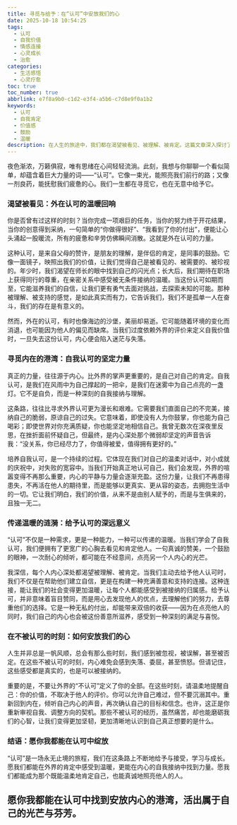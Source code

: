 ```yaml
---
title: 寻觅与给予：在“认可”中安放我们的心
date: 2025-10-18 10:54:25
tags:
  - 认可
  - 自我价值
  - 情感连接
  - 心灵成长
  - 治愈
categories:
  - 生活感悟
  - 心灵疗愈
toc: true
toc_number: true
abbrlink: e7f8a9b0-c1d2-e3f4-a5b6-c7d8e9f0a1b2
keywords:
  - 认可
  - 自我肯定
  - 价值感
  - 鼓励
  - 温暖
description: 在人生的旅途中，我们都在渴望被看见、被理解、被肯定。这篇文章深入探讨了“认可”的深层含义，从外界的肯定到内心的自我接纳，再到我们如何将这份温暖传递给他人。它是一场关于自我价值、情感连接与内心力量的温柔对话，旨在抚慰那些在寻找自我价值路上迷茫的心灵，并鼓励每个人都能找到属于自己的那份坚定与光芒。
---
```


夜色渐浓，万籁俱寂，唯有思绪在心间轻轻流淌。此刻，我想与你聊聊一个看似简单，却蕴含着巨大力量的词——“认可”。它像一束光，能照亮我们前行的路；又像一剂良药，能抚慰我们疲惫的心。我们一生都在寻觅它，也在无意中给予它。

### 渴望被看见：外在认可的温暖回响

你是否曾有过这样的时刻？当你完成一项艰巨的任务，当你的努力终于开花结果，当你的创意得到采纳，一句简单的“你做得很好”、“我看到了你的付出”，便能让心头涌起一股暖流，所有的疲惫和辛劳仿佛瞬间消散。这就是外在认可的力量。

这种认可，是来自父母的赞许，是朋友的理解，是伴侣的肯定，是同事的鼓励。它像一面镜子，映照出我们的价值，让我们觉得自己是被看见的、被需要的、被珍视的。年少时，我们渴望在师长的眼中找到自己的闪光点；长大后，我们期待在职场上获得同行的尊重，在亲密关系中感受被无条件接纳的温暖。当这份认可如期而至，它能滋养我们的自信，让我们更有勇气去面对挑战，去探索未知的可能。那种被理解、被支持的感觉，是如此真实而有力，它告诉我们，我们不是孤单一人在奋斗，我们的存在是有意义的。

然而，外在的认可，有时也像海边的沙堡，美丽却易逝。它可能随着环境的变化而消退，也可能因为他人的偏见而缺席。当我们过度依赖外界的评价来定义自我价值时，一旦失去这份认可，内心便会陷入迷茫与失落。

### 寻觅内在的港湾：自我认可的坚定力量

真正的力量，往往源于内心。比外界的掌声更重要的，是自己对自己的肯定。自我认可，是我们在风雨中为自己撑起的一把伞，是我们在迷雾中为自己点亮的一盏灯。它不是自负，而是一种深刻的自我接纳与理解。

这条路，往往比寻求外界认可更为漫长和艰难。它需要我们直面自己的不完美，接纳自己的脆弱，原谅自己的过失。它意味着，即使没有人为你鼓掌，你也能为自己喝彩；即使世界对你充满质疑，你也能坚定地相信自己。我曾无数次在深夜里反思，在挫折面前怀疑自己，但最终，是内心深处那个微弱却坚定的声音告诉我：“没关系，你已经尽力了，你值得被爱，值得拥有更好的。”

培养自我认可，是一个持续的过程。它体现在我们对自己的温柔对话中，对小成就的庆祝中，对失败的宽容中。当我们开始真正地认可自己，我们会发现，外界的喧嚣变得不再那么重要，内心的平静与力量会逐渐充盈。这份力量，让我们不再患得患失，不再活在他人的期待里，而是能够以更真实、更从容的姿态，去拥抱生活中的一切。它让我们明白，我们的价值，从来不是由别人赋予的，而是与生俱来的，且独一无二。

### 传递温暖的涟漪：给予认可的深远意义

“认可”不仅是一种需求，更是一种能力，一种可以传递的温暖。当我们学会了自我认可，我们便拥有了更宽广的心胸去看见和肯定他人。一句真诚的赞美，一个鼓励的眼神，一次耐心的倾听，都可能在不经意间，点亮另一个人内心的光芒。

我深信，每个人内心深处都渴望被理解、被肯定。当我们主动去给予他人认可时，我们不仅是在帮助他们建立自信，更是在构建一种充满善意和支持的连接。这种连接，能让我们的社会变得更加温暖，让每个人都能感受到被接纳的归属感。给予认可，并非意味着盲目赞同，而是用心去发现他人的优点，去理解他们的努力，去尊重他们的选择。它是一种无私的付出，却能带来双倍的收获——因为在点亮他人的同时，我们自己的内心也会被这份善意所滋养，感受到一种深刻的满足与喜悦。

### 在不被认可的时刻：如何安放我们的心

人生并非总是一帆风顺，总会有那么些时刻，我们感到被忽视，被误解，甚至被否定。在这些不被认可的时刻，内心难免会感到失落、委屈，甚至愤怒。但请记住，这些感受都是真实的，也是可以被接纳的。

重要的是，不要让外界的“不认可”定义了你的全部。在这些时刻，请温柔地提醒自己：你的价值，不取决于他人的评价。你可以允许自己难过，但不要沉溺其中。重新回到内在，倾听自己内心的声音，再次确认自己的目标和信念。也许，这正是你重新审视自我、调整方向的契机。那些不被认可的经历，虽然痛苦，却也能磨砺我们的心智，让我们变得更加坚韧，更加清晰地认识到自己真正想要的是什么。

### 结语：愿你我都能在认可中绽放

“认可”是一场永无止境的旅程，我们在这条路上不断地给予与接受，学习与成长。愿我们都能在外界的肯定中感受到温暖，更能在内心的自我接纳中找到力量。愿我们都能成为那个既能温柔地肯定自己，也能真诚地照亮他人的人。

**愿你我都能在认可中找到安放内心的港湾，活出属于自己的光芒与芬芳。**
---